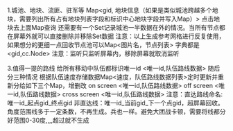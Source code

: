 1.城池、地块、流匪、驻军等
Map<gid, 地块信息（如果是类似城池跨越多个地块，需要列出所有占有地块列表字段和标识中心地块字段并写入Map）>
点击地块去上面Map查询
还需要有一个Set<number>记录城池一半数据在外的情况。当所有节点都在屏幕外就可以直接删除并移除Set数据
注意：以上生成参考网格进行反复使用，如果想分的更细一点回收节点池可以Map<图片名，节点列表> 字典都是<gid,cc.Node>
注意：监听只监听屏幕内，移除屏幕就取消监听


3.值得一提的路线
给所有移动中队伍都标识唯一id
<唯一id,队伍路线数据>
随后分三种情况
根据队伍速度存储数据Map<速度，队伍路线数据列表>定时更新并重新分给如下三个Map，增删改
on screen <唯一id,队伍路线数据>
off screen <唯一id,队伍路线数据>
cross screen <唯一id,队伍路线数据>
注意：直达路线命名:唯一id_起点gid_终点gid 非直达线：唯一id_当前gid_下一个点gid，超屏幕回收。角度范围线多于一定条数，不再生成。兵也一样。避免大团战卡顿，需要将线都分好范围0-30度,,,,超过就不生成



